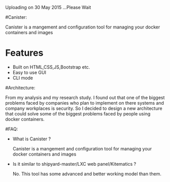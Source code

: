 Uploading on 30 May 2015 ...Please Wait 

#Canister:

Canister is a mangement and configuration tool for managing 
your docker containers and images

# Features

- Built on HTML,CSS,JS,Bootstrap etc.
- Easy to use GUI
- CLI mode 

#Architecture:

From my analysis and my research study. I found out that one of the biggest problems faced by companies
who plan to implement on there systems and company workplaces is security. So I decided to design
a new architecture that could solve some of the biggest problems faced by people using docker containers.

#FAQ:

- What is Canister ?

  Canister is a mangement and configuration tool for managing 
  your docker containers and images

- Is it similar to shipyard-master/LXC web panel/Kitematics ?

  No. This tool has some advanced and better working model than them. 
